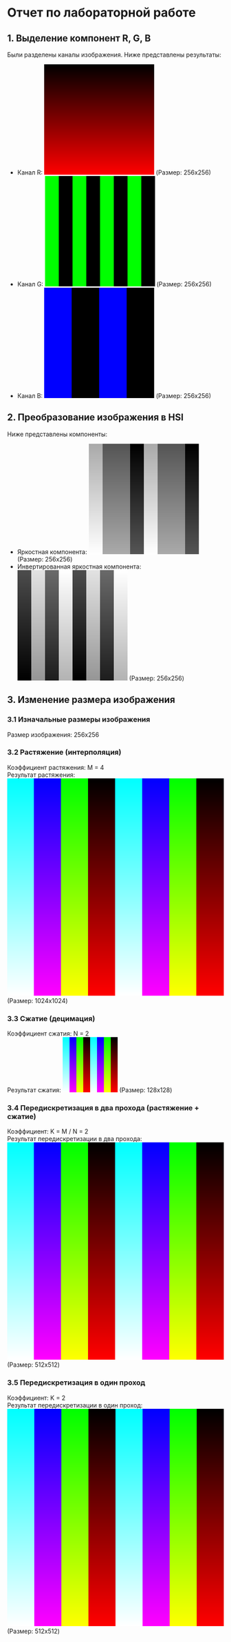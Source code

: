 # Отчет по лабораторной работе

## 1. Выделение компонент R, G, B
Были разделены каналы изображения. Ниже представлены результаты:
- Канал R: ![Red Component](red_component.png) (Размер: 256x256)
- Канал G: ![Green Component](green_component.png) (Размер: 256x256)
- Канал B: ![Blue Component](blue_component.png) (Размер: 256x256)

## 2. Преобразование изображения в HSI
Ниже представлены компоненты:
- Яркостная компонента: ![Intensity Component](intensity_component.png) (Размер: 256x256)
- Инвертированная яркостная компонента: ![Inverted Intensity](inverted_intensity.png) (Размер: 256x256)

## 3. Изменение размера изображения

### 3.1 Изначальные размеры изображения
Размер изображения: 256x256

### 3.2 Растяжение (интерполяция)
Коэффициент растяжения: M = 4  
Результат растяжения: ![Stretched Image](stretched_image.png) (Размер: 1024x1024)

### 3.3 Сжатие (децимация)
Коэффициент сжатия: N = 2  
Результат сжатия: ![Decimated Image](decimated_image.png) (Размер: 128x128)

### 3.4 Передискретизация в два прохода (растяжение + сжатие)
Коэффициент: K = M / N = 2  
Результат передискретизации в два прохода: ![Resampled Two Pass](resampled_two_pass.png) (Размер: 512x512)

### 3.5 Передискретизация в один проход
Коэффициент: K = 2  
Результат передискретизации в один проход: ![Resampled One Pass](resampled_image_one_pass.png) (Размер: 512x512)

